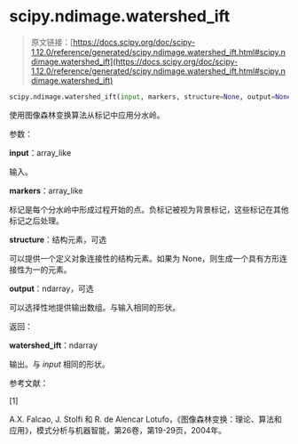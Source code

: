 # scipy.ndimage.watershed_ift

> 原文链接：[https://docs.scipy.org/doc/scipy-1.12.0/reference/generated/scipy.ndimage.watershed_ift.html#scipy.ndimage.watershed_ift](https://docs.scipy.org/doc/scipy-1.12.0/reference/generated/scipy.ndimage.watershed_ift.html#scipy.ndimage.watershed_ift)

```py
scipy.ndimage.watershed_ift(input, markers, structure=None, output=None)
```

使用图像森林变换算法从标记中应用分水岭。

参数：

**input**：array_like

输入。

**markers**：array_like

标记是每个分水岭中形成过程开始的点。负标记被视为背景标记，这些标记在其他标记之后处理。

**structure**：结构元素，可选

可以提供一个定义对象连接性的结构元素。如果为 None，则生成一个具有方形连接性为一的元素。

**output**：ndarray，可选

可以选择性地提供输出数组。与输入相同的形状。

返回：

**watershed_ift**：ndarray

输出。与 *input* 相同的形状。

参考文献：

[1]

A.X. Falcao, J. Stolfi 和 R. de Alencar Lotufo，《图像森林变换：理论、算法和应用》，模式分析与机器智能，第26卷，第19-29页，2004年。
